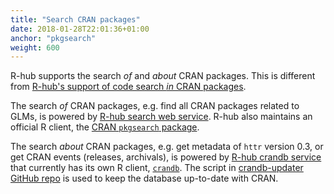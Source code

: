 ```yaml
---
title: "Search CRAN packages"
date: 2018-01-28T22:01:36+01:00
anchor: "pkgsearch"
weight: 600
---
```


R-hub supports the search _of_ and _about_ CRAN packages. This is different from [R-hub's support of code search _in_ CRAN packages](#cranatgh).

The search _of_ CRAN packages, e.g. find all CRAN packages related to GLMs, is powered by [R-hub search web service](https://github.com/metacran/search). R-hub also maintains an official R client, the [CRAN `pkgsearch` package](https://r-hub.github.io/pkgsearch/index.html).

The search _about_ CRAN packages, e.g. get metadata of `httr` version 0.3, or get CRAN events (releases, archivals), is powered by [R-hub crandb service](https://github.com/metacran/crandb) that currently has its own R client, [`crandb`](https://github.com/metacran/crandb). The script in [crandb-updater GitHub repo](https://github.com/metacran/crandb-updater) is used to keep the database up-to-date with CRAN.